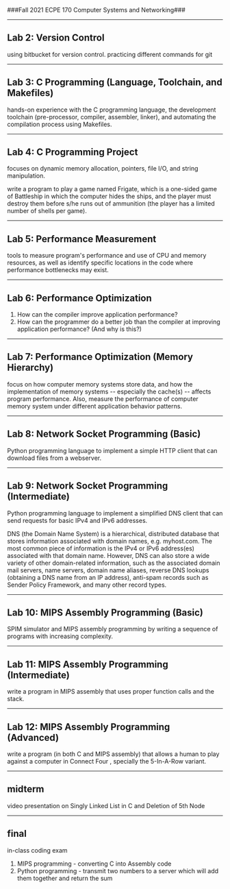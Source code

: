 ###Fall 2021 ECPE 170 Computer Systems and Networking###

---

## Lab 2: Version Control

using bitbucket for version control. practicing different commands for git

---

## Lab 3: C Programming (Language, Toolchain, and Makefiles)

hands-on experience with the C programming language, the development toolchain (pre-processor, compiler, assembler, linker), and automating the compilation process using Makefiles.

---

## Lab 4: C Programming Project

focuses on dynamic memory allocation, pointers, file I/O, and string manipulation.

write a program to play a game named Frigate, which is a one-sided game of Battleship in which the computer hides the ships, and the player must destroy them before s/he runs out of ammunition (the player has a limited number of shells per game).

---

## Lab 5: Performance Measurement

tools to measure program's performance and use of CPU and memory resources, as well as identify specific locations in the code where performance bottlenecks may exist.

---

## Lab 6: Performance Optimization

1. How can the compiler improve application performance?
2. How can the programmer do a better job than the compiler at improving application performance?  (And why is this?)

---

## Lab 7: Performance Optimization (Memory Hierarchy)

focus on how computer memory systems store data, and how the implementation of memory systems -- especially the cache(s) -- affects program performance. Also, measure the performance of computer memory system under different application behavior patterns.

---

## Lab 8: Network Socket Programming (Basic)

Python programming language to implement a simple HTTP client that can download files from a webserver.

---

## Lab 9: Network Socket Programming (Intermediate)

Python programming language to implement a simplified DNS client that can send requests for basic IPv4 and IPv6 addresses.

DNS (the Domain Name System) is a hierarchical, distributed database that stores information associated with domain names, e.g. myhost.com. The most common piece of information is the IPv4 or IPv6 address(es) associated with that domain name. However, DNS can also store a wide variety of other domain-related information, such as the associated domain mail servers, name servers, domain name aliases, reverse DNS lookups (obtaining a DNS name from an IP address), anti-spam records such as Sender Policy Framework, and many other record types.

---

## Lab 10: MIPS Assembly Programming (Basic)

SPIM simulator and MIPS assembly programming by writing a sequence of programs with increasing complexity.

---

## Lab 11: MIPS Assembly Programming (Intermediate)

write a program in MIPS assembly that uses proper function calls and the stack.

---

## Lab 12: MIPS Assembly Programming (Advanced)

write a program (in both C and MIPS assembly) that allows a human to play against a computer in Connect Four , specially the 5-In-A-Row variant.

---

## midterm

video presentation on Singly Linked List in C and Deletion of 5th Node

---

## final

in-class coding exam
1. MIPS programming - converting C into Assembly code
2. Python programming - transmit two numbers to a server which will add them together and return the sum

